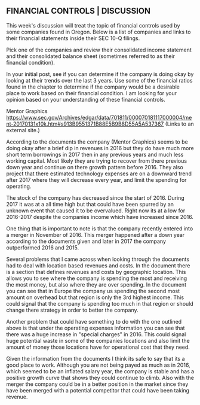 ## FINANCIAL CONTROLS | DISCUSSION

This week's discussion will treat the topic of financial controls used by some companies found in Oregon. Below is a list of companies and links to their financial statements inside their SEC 10-Q filings.

Pick one of the companies and review their consolidated income statement and their consolidated balance sheet (sometimes referred to as their financial condition).

In your initial post, see if you can determine if the company is doing okay by looking at their trends over the last 3 years. Use some of the financial ratios found in the chapter to determine if the company would be a desirable place to work based on their financial condition. I am looking for your opinion based on your understanding of these financial controls.


Mentor Graphics
https://www.sec.gov/Archives/edgar/data/701811/000070181117000004/ment-20170131x10k.htm#s913B9551371B88E5B9B8D55A5A537367 (Links to an external site.)


According to the documents the company (Mentor Graphics) seems to be doing okay after a brief dip in revenues in 2016 but they do have much more short term borrowings in 2017 then in any previous years and much less working capital. Most likely they are trying to recover from there previous down year and continue on there growth pattern before 2016. They also project that there estimated technology expenses are on a downward trend after 2017 where they will decrease every year, and limit the spending for operating.

The stock of the company has decreased since the start of 2016. During 2017 it was at a all time high but that could have been spurred by an unknown event that caused it to be overvalued. Right now its at a low for 2016-2017 despite the companies income which have increased since 2016.

One thing that is important to note is that the company recently entered into a merger in November of 2016. This merger happened after a down year according to the documents given and later in 2017 the company outperformed 2016 and 2015.

Several problems that I came across when looking through the documents had to deal with location based revenues and costs. In the document there is a section that defines revenues and costs by geographic location. This allows you to see where the company is spending the most and receiving the most money, but also where they are over spending. In the document you can see that in Europe the company us spending the second most amount on overhead but that region is only the 3rd highest income. This could signal that the company is spending too much in that region or should change there strategy in order to better the company.

Another problem that could have something to do with the one outlined above is that under the operating expenses information you can see that there was a huge increase in "special charges" in 2016. This could signal huge potential waste in some of the companies locations and also limit the amount of money those locations have for operational cost that they need.

Given the information from the documents I think its safe to say that its a good place to work. Although you are not being payed as much as in 2016, which seemed to be an inflated salary year, the company is stable and has a positive growth curve that shows they could continue to climb. Also with the merger the company could be in a better position in the market since they have been merged with a potential competitor that could have been taking revenue.   
